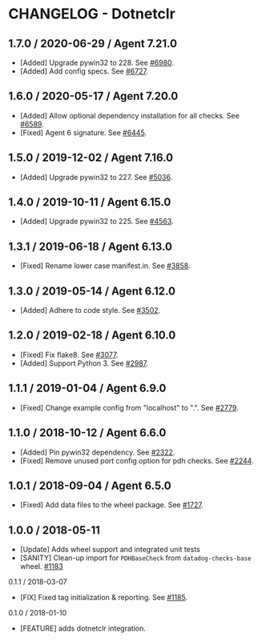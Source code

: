 # CHANGELOG - Dotnetclr

## 1.7.0 / 2020-06-29 / Agent 7.21.0

* [Added] Upgrade pywin32 to 228. See [#6980](https://github.com/DataDog/integrations-core/pull/6980).
* [Added] Add config specs. See [#6727](https://github.com/DataDog/integrations-core/pull/6727).

## 1.6.0 / 2020-05-17 / Agent 7.20.0

* [Added] Allow optional dependency installation for all checks. See [#6589](https://github.com/DataDog/integrations-core/pull/6589).
* [Fixed] Agent 6 signature. See [#6445](https://github.com/DataDog/integrations-core/pull/6445).

## 1.5.0 / 2019-12-02 / Agent 7.16.0

* [Added] Upgrade pywin32 to 227. See [#5036](https://github.com/DataDog/integrations-core/pull/5036).

## 1.4.0 / 2019-10-11 / Agent 6.15.0

* [Added] Upgrade pywin32 to 225. See [#4563](https://github.com/DataDog/integrations-core/pull/4563).

## 1.3.1 / 2019-06-18 / Agent 6.13.0

* [Fixed] Rename lower case manifest.in. See [#3858](https://github.com/DataDog/integrations-core/pull/3858).

## 1.3.0 / 2019-05-14 / Agent 6.12.0

* [Added] Adhere to code style. See [#3502](https://github.com/DataDog/integrations-core/pull/3502).

## 1.2.0 / 2019-02-18 / Agent 6.10.0

* [Fixed] Fix flake8. See [#3077](https://github.com/DataDog/integrations-core/pull/3077).
* [Added] Support Python 3. See [#2987](https://github.com/DataDog/integrations-core/pull/2987).

## 1.1.1 / 2019-01-04 / Agent 6.9.0

* [Fixed] Change example config from "localhost" to ".". See [#2779][1].

## 1.1.0 / 2018-10-12 / Agent 6.6.0

* [Added] Pin pywin32 dependency. See [#2322][2].
* [Fixed] Remove unused port config option for pdh checks. See [#2244][3].

## 1.0.1 / 2018-09-04 / Agent 6.5.0

* [Fixed] Add data files to the wheel package. See [#1727][4].

## 1.0.0 / 2018-05-11

* [Update] Adds wheel support and integrated unit tests
* [SANITY] Clean-up import for `PDHBaseCheck` from `datadog-checks-base` wheel. [#1183][5]

0.1.1 / 2018-03-07

* [FIX] Fixed tag initialization & reporting. See [#1185][6].

0.1.0 / 2018-01-10

* [FEATURE] adds dotnetclr integration.

<!--- The following link definition list is generated by PimpMyChangelog --->
[1]: https://github.com/DataDog/integrations-core/pull/2779
[2]: https://github.com/DataDog/integrations-core/pull/2322
[3]: https://github.com/DataDog/integrations-core/pull/2244
[4]: https://github.com/DataDog/integrations-core/pull/1727
[5]: https://github.com/DataDog/integrations-core/issues/1183
[6]: https://github.com/DataDog/integrations-core/issues/1185
